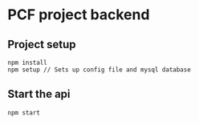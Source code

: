 # PCF project backend

## Project setup
```
npm install
npm setup // Sets up config file and mysql database
```

## Start the api
```
npm start 
```
